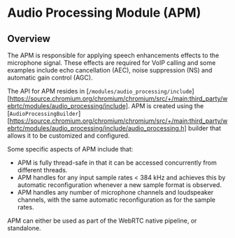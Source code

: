 # Audio Processing Module (APM)

<?% config.freshness.owner = 'peah' %?>
<?% config.freshness.reviewed = '2021-04-13' %?>

## Overview

The APM is responsible for applying speech enhancements effects to the
microphone signal. These effects are required for VoIP calling and some
examples include echo cancellation (AEC), noise suppression (NS) and
automatic gain control (AGC).

The API for APM resides in [`/modules/audio_processing/include`][https://source.chromium.org/chromium/chromium/src/+/main:third_party/webrtc/modules/audio_processing/include].
APM is created using the [`AudioProcessingBuilder`][https://source.chromium.org/chromium/chromium/src/+/main:third_party/webrtc/modules/audio_processing/include/audio_processing.h]
builder that allows it to be customized and configured.

Some specific aspects of APM include that:
*  APM is fully thread-safe in that it can be accessed concurrently from
   different threads.
*  APM handles for any input sample rates < 384 kHz and achieves this by
   automatic reconfiguration whenever a new sample format is observed.
*  APM handles any number of microphone channels and loudspeaker channels, with
   the same automatic reconfiguration as for the sample rates.


APM can either be used as part of the WebRTC native pipeline, or standalone.
